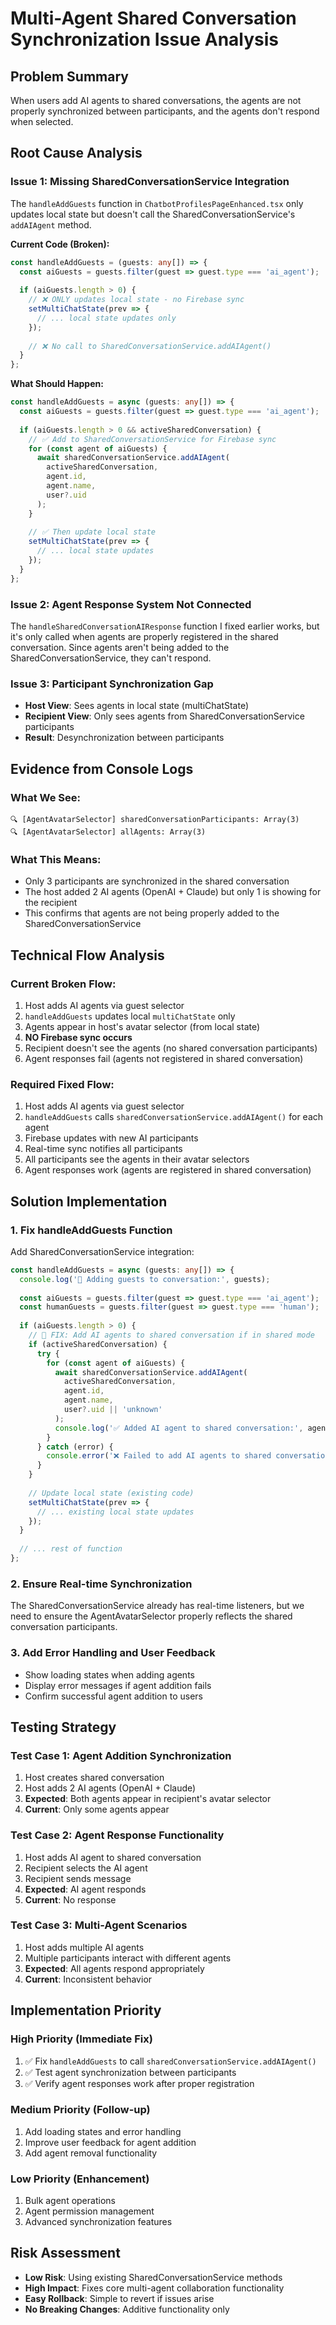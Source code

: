 # Multi-Agent Shared Conversation Synchronization Issue Analysis

## Problem Summary
When users add AI agents to shared conversations, the agents are not properly synchronized between participants, and the agents don't respond when selected.

## Root Cause Analysis

### Issue 1: Missing SharedConversationService Integration
The `handleAddGuests` function in `ChatbotProfilesPageEnhanced.tsx` only updates local state but doesn't call the SharedConversationService's `addAIAgent` method.

**Current Code (Broken):**
```typescript
const handleAddGuests = (guests: any[]) => {
  const aiGuests = guests.filter(guest => guest.type === 'ai_agent');
  
  if (aiGuests.length > 0) {
    // ❌ ONLY updates local state - no Firebase sync
    setMultiChatState(prev => {
      // ... local state updates only
    });
    
    // ❌ No call to SharedConversationService.addAIAgent()
  }
};
```

**What Should Happen:**
```typescript
const handleAddGuests = async (guests: any[]) => {
  const aiGuests = guests.filter(guest => guest.type === 'ai_agent');
  
  if (aiGuests.length > 0 && activeSharedConversation) {
    // ✅ Add to SharedConversationService for Firebase sync
    for (const agent of aiGuests) {
      await sharedConversationService.addAIAgent(
        activeSharedConversation,
        agent.id,
        agent.name,
        user?.uid
      );
    }
    
    // ✅ Then update local state
    setMultiChatState(prev => {
      // ... local state updates
    });
  }
};
```

### Issue 2: Agent Response System Not Connected
The `handleSharedConversationAIResponse` function I fixed earlier works, but it's only called when agents are properly registered in the shared conversation. Since agents aren't being added to the SharedConversationService, they can't respond.

### Issue 3: Participant Synchronization Gap
- **Host View**: Sees agents in local state (multiChatState)
- **Recipient View**: Only sees agents from SharedConversationService participants
- **Result**: Desynchronization between participants

## Evidence from Console Logs

### What We See:
```
🔍 [AgentAvatarSelector] sharedConversationParticipants: Array(3)
🔍 [AgentAvatarSelector] allAgents: Array(3)
```

### What This Means:
- Only 3 participants are synchronized in the shared conversation
- The host added 2 AI agents (OpenAI + Claude) but only 1 is showing for the recipient
- This confirms that agents are not being properly added to the SharedConversationService

## Technical Flow Analysis

### Current Broken Flow:
1. Host adds AI agents via guest selector
2. `handleAddGuests` updates local `multiChatState` only
3. Agents appear in host's avatar selector (from local state)
4. **NO Firebase sync occurs**
5. Recipient doesn't see the agents (no shared conversation participants)
6. Agent responses fail (agents not registered in shared conversation)

### Required Fixed Flow:
1. Host adds AI agents via guest selector
2. `handleAddGuests` calls `sharedConversationService.addAIAgent()` for each agent
3. Firebase updates with new AI participants
4. Real-time sync notifies all participants
5. All participants see the agents in their avatar selectors
6. Agent responses work (agents are registered in shared conversation)

## Solution Implementation

### 1. Fix handleAddGuests Function
Add SharedConversationService integration:

```typescript
const handleAddGuests = async (guests: any[]) => {
  console.log('🤖 Adding guests to conversation:', guests);
  
  const aiGuests = guests.filter(guest => guest.type === 'ai_agent');
  const humanGuests = guests.filter(guest => guest.type === 'human');
  
  if (aiGuests.length > 0) {
    // 🔧 FIX: Add AI agents to shared conversation if in shared mode
    if (activeSharedConversation) {
      try {
        for (const agent of aiGuests) {
          await sharedConversationService.addAIAgent(
            activeSharedConversation,
            agent.id,
            agent.name,
            user?.uid || 'unknown'
          );
          console.log('✅ Added AI agent to shared conversation:', agent.name);
        }
      } catch (error) {
        console.error('❌ Failed to add AI agents to shared conversation:', error);
      }
    }
    
    // Update local state (existing code)
    setMultiChatState(prev => {
      // ... existing local state updates
    });
  }
  
  // ... rest of function
};
```

### 2. Ensure Real-time Synchronization
The SharedConversationService already has real-time listeners, but we need to ensure the AgentAvatarSelector properly reflects the shared conversation participants.

### 3. Add Error Handling and User Feedback
- Show loading states when adding agents
- Display error messages if agent addition fails
- Confirm successful agent addition to users

## Testing Strategy

### Test Case 1: Agent Addition Synchronization
1. Host creates shared conversation
2. Host adds 2 AI agents (OpenAI + Claude)
3. **Expected**: Both agents appear in recipient's avatar selector
4. **Current**: Only some agents appear

### Test Case 2: Agent Response Functionality
1. Host adds AI agent to shared conversation
2. Recipient selects the AI agent
3. Recipient sends message
4. **Expected**: AI agent responds
5. **Current**: No response

### Test Case 3: Multi-Agent Scenarios
1. Host adds multiple AI agents
2. Multiple participants interact with different agents
3. **Expected**: All agents respond appropriately
4. **Current**: Inconsistent behavior

## Implementation Priority

### High Priority (Immediate Fix)
1. ✅ Fix `handleAddGuests` to call `sharedConversationService.addAIAgent()`
2. ✅ Test agent synchronization between participants
3. ✅ Verify agent responses work after proper registration

### Medium Priority (Follow-up)
1. Add loading states and error handling
2. Improve user feedback for agent addition
3. Add agent removal functionality

### Low Priority (Enhancement)
1. Bulk agent operations
2. Agent permission management
3. Advanced synchronization features

## Risk Assessment
- **Low Risk**: Using existing SharedConversationService methods
- **High Impact**: Fixes core multi-agent collaboration functionality
- **Easy Rollback**: Simple to revert if issues arise
- **No Breaking Changes**: Additive functionality only

